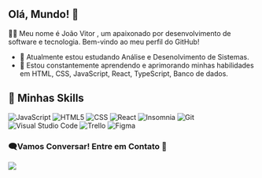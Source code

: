 ## Olá, Mundo! 👋

👨‍💻 Meu nome é João Vitor , um apaixonado por desenvolvimento de software e tecnologia. Bem-vindo ao meu perfil do GitHub!

- 🔭 Atualmente estou estudando Análise e Desenolvimento de Sistemas.
- 🌱 Estou constantemente aprendendo e aprimorando minhas habilidades em HTML, CSS, JavaScript, React, TypeScript, Banco de dados.

## 🚀 Minhas Skills
![JavaScript](https://img.shields.io/badge/-JavaScript-333333?style=flat&logo=javascript)
![HTML5](https://img.shields.io/badge/-HTML5-333333?style=flat&logo=HTML5)
![CSS](https://img.shields.io/badge/-CSS-333333?style=flat&logo=CSS3&logoColor=1572B6)
![React](https://img.shields.io/badge/-React-333333?style=flat&logo=react)
![Insomnia](https://img.shields.io/badge/-Insomnia-333333?style=flat&logo=insomnia)
![Git](https://img.shields.io/badge/-Git-333333?style=flat&logo=git)
![Visual Studio Code](https://img.shields.io/badge/-Visual%20Studio%20Code-333333?style=flat&logo=visual-studio-code&logoColor=007ACC)
![Trello](https://img.shields.io/badge/-Trello-333333?style=flat&logo=trello&logoColor=007ACC)
![Figma](https://img.shields.io/badge/-Figma-333333?style=flat&logo=figma&logoColor=007ACC)


### 🗨️Vamos Conversar! Entre em Contato 📣

<a href="https://www.linkedin.com/in/joaaovfr/" alt="LinkedIn">
  <img src="https://img.shields.io/badge/-Linkedin-0e76a8?style=flat-square&logo=Linkedin&logoColor=white&link=https://www.linkedin.com/in/joaaovfr/" /></a>

  




  
  



